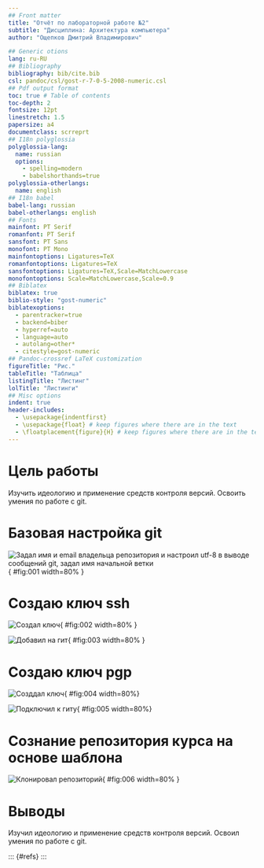 ```yaml
---
## Front matter
title: "Отчёт по лабораторной работе №2"
subtitle: "Дисциплина: Архитектура компьютера"
author: "Ощепков Дмитрий Владимирович"

## Generic otions
lang: ru-RU
## Bibliography
bibliography: bib/cite.bib
csl: pandoc/csl/gost-r-7-0-5-2008-numeric.csl
## Pdf output format
toc: true # Table of contents
toc-depth: 2
fontsize: 12pt
linestretch: 1.5
papersize: a4
documentclass: scrreprt
## I18n polyglossia
polyglossia-lang:
  name: russian
  options:
	- spelling=modern
	- babelshorthands=true
polyglossia-otherlangs:
  name: english
## I18n babel
babel-lang: russian
babel-otherlangs: english
## Fonts
mainfont: PT Serif
romanfont: PT Serif
sansfont: PT Sans
monofont: PT Mono
mainfontoptions: Ligatures=TeX
romanfontoptions: Ligatures=TeX
sansfontoptions: Ligatures=TeX,Scale=MatchLowercase
monofontoptions: Scale=MatchLowercase,Scale=0.9
## Biblatex
biblatex: true
biblio-style: "gost-numeric"
biblatexoptions:
  - parentracker=true
  - backend=biber
  - hyperref=auto
  - language=auto
  - autolang=other*
  - citestyle=gost-numeric
## Pandoc-crossref LaTeX customization
figureTitle: "Рис."
tableTitle: "Таблица"
listingTitle: "Листинг"
lolTitle: "Листинги"
## Misc options
indent: true
header-includes:
  - \usepackage{indentfirst}
  - \usepackage{float} # keep figures where there are in the text
  - \floatplacement{figure}{H} # keep figures where there are in the text
---
```


# Цель работы

Изучить идеологию и применение средств контроля версий.
Освоить умения по работе с git.

# Базовая настройка git

![Задал имя и email владельца репозитория и настроил utf-8 в выводе сообщений git, задал имя начальной ветки](Images2/2.1.png){ #fig:001 width=80% }

# Создаю ключ ssh

![Создал ключ](Images2/2.3.png){ #fig:002 width=80% }

![Добавил на гит](Images2/2.4.png){ #fig:003 width=80% }

# Создаю ключ pgp

![Созддал ключ](Images2/2.5.png){ #fig:004 width=80%}

![Подключил к гиту](Images2/2.7.png){ #fig:005 width=80%}

# Сознание репозитория курса на основе шаблона

![Клонировал репозиторий](Images2/2.9.png){ #fig:006 width=80% }

# Выводы

Изучил идеологию и применение средств контроля версий.
Освоил умения по работе с git.

::: {#refs}
:::
